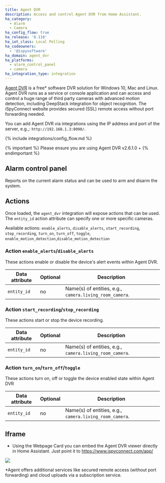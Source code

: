 ```yaml
---
title: Agent DVR
description: Access and control Agent DVR from Home Assistant.
ha_category:
  - Alarm
  - Camera
ha_config_flow: true
ha_release: '0.110'
ha_iot_class: Local Polling
ha_codeowners:
  - '@ispysoftware'
ha_domain: agent_dvr
ha_platforms:
  - alarm_control_panel
  - camera
ha_integration_type: integration
---
```


[Agent DVR](https://www.ispyconnect.com/download.aspx/) is a free* software DVR solution for Windows 10, Mac and Linux. Agent DVR runs as a service or console application and can access and control a huge range of third party cameras with advanced motion detection, including DeepStack integration for object recognition. The iSpyConnect website provides secured (SSL) remote access without port forwarding needed.

You can add Agent DVR via integrations using the IP address and port of the server, e.g.,: `http://192.168.1.3:8090/`.

{% include integrations/config_flow.md %}

{% important %}
Please ensure you are using Agent DVR v2.6.1.0 +
{% endimportant %}

## Alarm control panel

Reports on the current alarm status and can be used to arm and disarm the system.

## Actions

Once loaded, the `agent_dvr` integration will expose actions that can be used. The `entity_id` action attribute can specify one or more specific cameras.

Available actions:
`enable_alerts`, `disable_alerts`,
`start_recording`, `stop_recording`,
`turn_on`, `turn_off`, `toggle`, `enable_motion_detection`,`disable_motion_detection`

### Action `enable_alerts`/`disable_alerts`

These actions enable or disable the device's alert events within Agent DVR.

Data attribute | Optional | Description
-|-|-
`entity_id` | no | Name(s) of entities, e.g., `camera.living_room_camera`.

### Action `start_recording`/`stop_recording`

These actions start or stop the device recording.

Data attribute | Optional | Description
-|-|-
`entity_id` | no | Name(s) of entities, e.g., `camera.living_room_camera`.

### Action `turn_on`/`turn_off`/`toggle`

These actions turn on, off or toggle the device enabled state within Agent DVR

Data attribute | Optional | Description
-|-|-
`entity_id` | no | Name(s) of entities, e.g., `camera.living_room_camera`.

## Iframe

- Using the Webpage Card you can embed the Agent DVR viewer directly in Home Assistant. Just point it to <https://www.ispyconnect.com/app/>

<p class='img'>
<img src='/images/screenshots/agent_dvr.jpg' />
</p>

*Agent offers additional services like secured remote access (without port forwarding) and cloud uploads via a subscription service.
